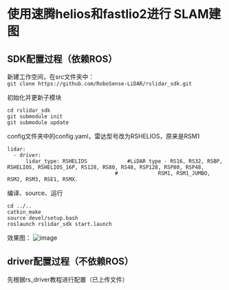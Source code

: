 # 使用速腾helios和fastlio2进行 SLAM建图

## SDK配置过程（依赖ROS）
新建工作空间，在src文件夹中：\
``git clone https://github.com/RoboSense-LiDAR/rslidar_sdk.git``

初始化并更新子模块
```
cd rslidar_sdk
git submodule init
git submodule update
```

config文件夹中的config.yaml，雷达型号改为RSHELIOS，原来是RSM1
```
lidar:
  - driver:
      lidar_type: RSHELIOS             #LiDAR type - RS16, RS32, RSBP, RSHELIOS, RSHELIOS_16P, RS128, RS80, RS48, RSP128, RSP80, RSP48, 
                                   #             RSM1, RSM1_JUMBO, RSM2, RSM3, RSE1, RSMX.
```

编译、source、运行
```
cd ../..
catkin_make
source devel/setup.bash
roslaunch rslidar_sdk start.launch
```
效果图：
![image](https://github.com/user-attachments/assets/e302a665-741b-4b35-9e1e-cece2ace6099)


## driver配置过程（不依赖ROS）
先根据rs_driver教程进行配置（已上传文件）
